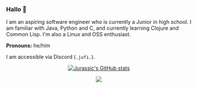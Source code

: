 ### Hallo 👋
I am an aspiring software engineer who is currently a Junior in high school. 
I am familiar with Java, Python and C, and currently learning Clojure and Common Lisp.
I'm also a Linux and OSS enthusiast.

**Pronouns:** he/him

I am accessible via Discord (`.jufi.`).

<div align="center">

[![Jurassic's GitHub stats](https://github-readme-stats.vercel.app/api?username=Ju-Fi&theme=onedark)](https://github.com/anuraghazra/github-readme-stats)

[![](https://github-readme-stats.vercel.app/api/top-langs/?username=Ju-Fi&theme=onedark&layout=compact&hide=roff,makefile)](https://github.com/anuraghazra/github-readme-stats)
</div>
    
<!--
**Jurassic-Fighter/Jurassic-Fighter** is a ✨ _special_ ✨ repository because its `README.md` (this file) appears on your GitHub profile.

Here are some ideas to get you started:

- 🔭 I’m currently working on ...
- 🌱 I’m currently learning ...
- 👯 I’m looking to collaborate on ...
- 🤔 I’m looking for help with ...
- 💬 Ask me about ...
- 📫 How to reach me: ...
- 😄 Pronouns: ...
- ⚡ Fun fact: ...
-->
